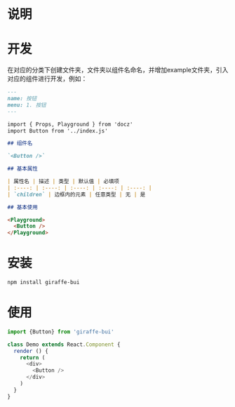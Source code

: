 # 说明


# 开发

在对应的分类下创建文件夹，文件夹以组件名命名，并增加example文件夹，引入对应的组件进行开发，例如：
```md
---
name: 按钮
menu: 1. 按钮
---

import { Props, Playground } from 'docz'
import Button from '../index.js'

## 组件名

`<Button />`

## 基本属性

| 属性名 | 描述 | 类型 | 默认值 | 必填项
| :----: | :----: | :----: | :----: | :----: |
| `children` | 边框内的元素 | 任意类型 | 无 | 是

## 基本使用

<Playground>
  <Button />
</Playground>
```

# 安装

```bash
npm install giraffe-bui
```

# 使用

```javascript
import {Button} from 'giraffe-bui'

class Demo extends React.Component {
  render () {
    return (
      <div>
        <Button />
      </div>
    )
  }
}
```
